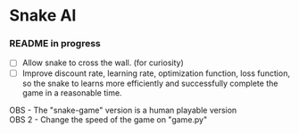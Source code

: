 # Snake AI
### README in progress

- [ ] Allow snake to cross the wall. (for curiosity)
- [ ] Improve discount rate, learning rate, optimization function, loss function, so the snake to learns more efficiently and successfully complete the game in a reasonable time.

OBS - The "snake-game" version is a human playable version </br>
OBS 2 - Change the speed of the game on "game.py"

